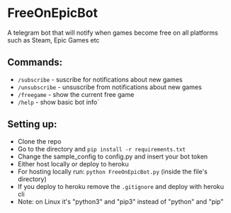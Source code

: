 # FreeOnEpicBot
A telegram bot that will notify when games become free on all platforms such as Steam, Epic Games etc

## Commands:
- `/subscribe` - suscribe for notifications about new games
- `/unsubscribe` - unsuscribe from notifications about new games
- `/freegame` - show the current free game
- `/help` - show basic bot info`

## Setting up: 
- Clone the repo
- Go to the directory and `pip install -r requirements.txt`
- Change the sample_config to config.py and insert your bot token
- Either host locally or deploy to heroku
- For hosting locally run: `python FreeOnEpicBot.py` (inside the file's directory)
- If you deploy to heroku remove the `.gitignore` and deploy with heroku cli
- Note: on Linux it's "python3" and "pip3" instead of "python" and "pip"

